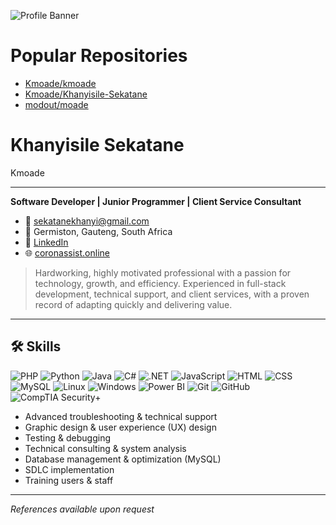 ![Profile Banner](image1)

# Popular Repositories
- [Kmoade/kmoade](https://github.com/Kmoade/kmoade)
- [Kmoade/Khanyisile-Sekatane](https://github.com/Kmoade/Khanyisile-Sekatane)
- [modout/moade](https://github.com/modout/moade)

# Khanyisile Sekatane
Kmoade

---
**Software Developer | Junior Programmer | Client Service Consultant**
- 📧 sekatanekhanyi@gmail.com
- 📍 Germiston, Gauteng, South Africa
- 🔗 [LinkedIn](https://www.linkedin.com/in/kmoade)
- 🌐 [coronassist.online](https://www.coronassist.online)

> Hardworking, highly motivated professional with a passion for technology, growth, and efficiency. Experienced in full-stack development, technical support, and client services, with a proven record of adapting quickly and delivering value.
---

## 🛠️ Skills

![PHP](https://img.shields.io/badge/PHP-777BB4?style=for-the-badge&logo=php&logoColor=white)
![Python](https://img.shields.io/badge/Python-3776AB?style=for-the-badge&logo=python&logoColor=white)
![Java](https://img.shields.io/badge/Java-ED8B00?style=for-the-badge&logo=java&logoColor=white)
![C#](https://img.shields.io/badge/C%23-239120?style=for-the-badge&logo=c-sharp&logoColor=white)
![.NET](https://img.shields.io/badge/.NET-512BD4?style=for-the-badge&logo=dotnet&logoColor=white)
![JavaScript](https://img.shields.io/badge/JavaScript-F7DF1E?style=for-the-badge&logo=javascript&logoColor=black)
![HTML](https://img.shields.io/badge/HTML5-E34F26?style=for-the-badge&logo=html5&logoColor=white)
![CSS](https://img.shields.io/badge/CSS3-1572B6?style=for-the-badge&logo=css3&logoColor=white)
![MySQL](https://img.shields.io/badge/MySQL-4479A1?style=for-the-badge&logo=mysql&logoColor=white)
![Linux](https://img.shields.io/badge/Linux-FCC624?style=for-the-badge&logo=linux&logoColor=black)
![Windows](https://img.shields.io/badge/Windows-0078D6?style=for-the-badge&logo=windows&logoColor=white)
![Power BI](https://img.shields.io/badge/Power_BI-F2C811?style=for-the-badge&logo=powerbi&logoColor=black)
![Git](https://img.shields.io/badge/Git-F05032?style=for-the-badge&logo=git&logoColor=white)
![GitHub](https://img.shields.io/badge/GitHub-181717?style=for-the-badge&logo=github&logoColor=white)
![CompTIA Security+](https://img.shields.io/badge/CompTIA_Security+-0072C6?style=for-the-badge&logo=comptia&logoColor=white)

- Advanced troubleshooting & technical support
- Graphic design & user experience (UX) design
- Testing & debugging
- Technical consulting & system analysis
- Database management & optimization (MySQL)
- SDLC implementation
- Training users & staff

---

*References available upon request*

